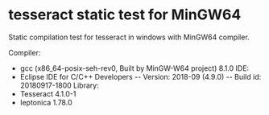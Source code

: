# tesseract static test for MinGW64
Static compilation test for tesseract in windows with MinGW64 compiler.

Compiler: 
- gcc (x86_64-posix-seh-rev0, Built by MinGW-W64 project) 8.1.0
IDE: 
- Eclipse IDE for C/C++ Developers
-- Version: 2018-09 (4.9.0)
-- Build id: 20180917-1800
Library: 
- Tesseract 4.1.0-1
- leptonica 1.78.0


